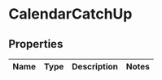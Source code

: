 

# CalendarCatchUp


## Properties

| Name | Type | Description | Notes |
|------------ | ------------- | ------------- | -------------|



